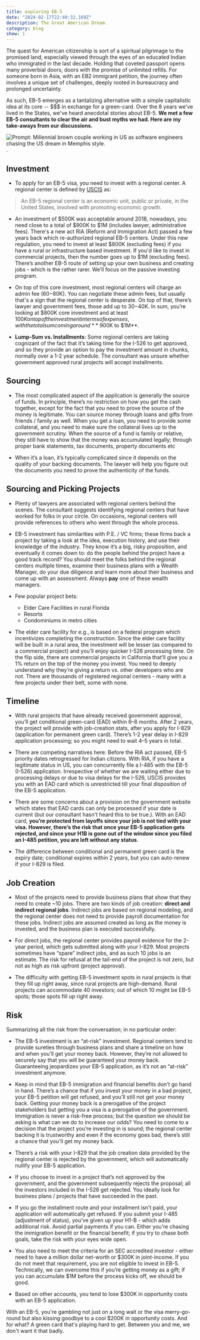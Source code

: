 ```yaml
---
title: exploring EB-5
date: "2024-02-17T22:40:32.169Z"
description: The Great American Dream.
category: blog
show: 1
---
```


The quest for American citizenship is sort of a spiritual pilgrimage to the promised land, especially viewed through the eyes of an educated Indian who immigrated in the last decade. Holding that coveted passport opens many proverbial doors, doors with the promise of unlimited refills. For someone born in Asia, with an EB2 immigrant petition, the journey often involves a unique set of challenges, deeply rooted in bureaucracy and prolonged uncertainty. 

As such, EB-5 emerges as a tantalizing alternative with a simple capitalistic idea at its core -- $$$ in exchange for a green-card. Over the 8 years we've lived in the States, we've heard anecdotal stories about EB-5. **We met a few EB-5 consultants to clear the air and bust myths we had. Here are my take-aways from our discussions.**

![Prompt: Millennial brown couple working in US as software engineers chasing the US dream in Memphis style.](./eb5.webp).

## Investment

- To apply for an EB-5 visa, you need to invest with a regional center. A regional center is defined by [USCIS](https://www.uscis.gov/working-in-the-united-states/permanent-workers/employment-based-immigration-fifth-preference-eb-5/eb-5-immigrant-investor-regional-centers/approved-eb-5-immigrant-investor-regional-centers) as:

> An EB-5 regional center is an economic unit, public or private, in the United States, involved with promoting economic growth. 

- An investment of $500K was acceptable around 2018, nowadays, you need close to a total of $900K to $1M (includes lawyer, administrative fees). There's a new act RIA (Reform and Immigration Act) passed a few years back which re-authorized regional EB-5 centers. Under this new regulation, you need to invest at least $800K (excluding fees) if you have a rural or infrastructure based investment. If you'd like to invest in commercial projects, then the number goes up to $1M (excluding fees). There’s another EB-5 route of setting up your own business and creating jobs - which is the rather rarer. We’ll focus on the passive investing program.

- On top of this core investment, most regional centers will charge an admin fee ($60-$80K). You can negotiate these admin fees, but usually that's a sign that the regional center is desperate. On top of that, there’s lawyer and government fees, those add up to $30-$40K. In sum, you’re looking at $800K core investment and at least $100K on top of the investment in terms of expenses, with the total sum coming around **~$900K to $1M**.

- **Lump-Sum vs. Installments**: Some regional centers are taking cognizant of the fact that it’s taking time for the I-526 to get approved, and so they provide an option to pay the investment amount in chunks, normally over a 1-2 year schedule. The consultant was unsure whether government approved rural projects will accept installments. 

## Sourcing

- The most complicated aspect of the application is generally the source of funds. In principle, there’s no restriction on how you get the cash together, except for the fact that you need to prove the source of the money is legitimate. You can source money through loans and gifts from friends / family as well. When you get a loan, you need to provide some collateral, and you need to make sure the collateral lives up to the government scrutiny. When the source of a fund is family or relative, they still have to show that the money was accumulated legally; through proper bank statements, tax documents, property documents etc

- When it’s a loan, it’s typically complicated since it depends on the quality of your backing documents. The lawyer will help you figure out the documents you need to prove the authenticity of the funds. 

## Sourcing and Picking Projects

- Plenty of lawyers are associated with regional centers behind the scenes. The consultant suggests identifying regional centers that have worked for folks in your circle. On occasions, regional centers will provide references to others who went through the whole process. 

- EB-5 investment has similarities with P.E. / VC firms; these firms back a project by taking a look at the idea, execution history, and use their knowledge of the industry. They know it’s a big, risky proposition, and eventually it comes down to: do the people behind the project have a good track record? You should meet the folks behind the regional centers multiple times, examine their business plans with a Wealth Manager, do your due diligence and learn more about their business and come up with an assessment. Always **pay** one of these wealth managers. 

- Few popular project bets:
    - Elder Care Facilities in rural Florida
    - Resorts 
    - Condominiums in metro cities

- The elder care facility for e.g., is based on a federal program which incentivizes completing the construction. Since the elder care facility will be built in a rural area, the investment will be lesser (as compared to a commercial project) and you’ll enjoy quicker I-526 processing time. On the flip side, there are commercial projects in California that’ll give you a 1% return on the top of the money you invest. You need to deeply understand why they’re giving a return vs. other developers who are not. There are thousands of registered regional centers - many with a few projects under their belt, some with none.

## Timeline

- With rural projects that have already received government approval, you’ll get conditional green-card (EAD) within 6–8 months. After 2 years, the project will provide with job-creation stats, after you apply for I-829 (application for permanent green card). There’s 1-2 year delay in I-829 application processing; so you might need to wait 4–5 years in total.

- There are competing narratives here: Before the RIA act passed, EB-5 priority dates retrogressed for Indian citizens. With RIA, if you have a legitimate status in US, you can concurrently file a I-485 with the EB-5 (I-526) application. Irrespective of whether we are waiting either due to processing delays or due to visa delays for the I-526, USCIS provides you with an EAD card which is unrestricted till your final disposition of the EB-5 application. 

- There are some concerns about a provision on the government website which states that EAD cards can only be processed if your date is current (but our consultant hasn't heard this to be true.). With an EAD card, **you’re protected from layoffs since your job is not tied with your visa. However, there’s the risk that once your EB-5 application gets rejected, and since your H1B is gone out of the window since you filed an I-485 petition, you are left without any status**. 

- The difference between conditional and permanent green card is the expiry date; conditional expires within 2 years, but you can auto-renew if your I-829 is filed.

## Job Creation

- Most of the projects need to provide business plans that show that they need to create ~10 jobs. There are two kinds of job creation: **direct and indirect regional jobs**. Indirect jobs are based on regional modeling, and the regional center does not need to provide payroll documentation for these jobs. Indirect jobs are assumed created as long as the money is invested, and the business plan is executed successfully. 

- For direct jobs, the regional center provides payroll evidence for the 2-year period, which gets submitted along with your I-829. Most projects sometimes have “spare” indirect jobs, and as such 10 jobs is an estimate. The risk for refusal at the tail-end of the project is not zero, but not as high as risk upfront (project approval). 

- The difficulty with getting EB-5 investment spots in rural projects is that they fill up right away, since rural projects are high-demand. Rural projects can accommodate 40 investors; out of which 10 might be EB-5 spots; those spots fill up right away.

## Risk

Summarizing all the risk from the conversation; in no particular order:

- The EB-5 investment is an “at-risk” investment. Regional centers tend to provide sureties through business plans and share a timeline on how and when you’ll get your money back. However, they’re not allowed to securely say that you will be guaranteed your money back. Guaranteeing jeopardizes your EB-5 application, as it’s not an “at-risk” investment anymore. 

- Keep in mind that EB-5 immigration and financial benefits don’t go hand in hand. There’s a chance that if you invest your money in a bad project, your EB-5 petition will get refused, and you’ll still not get your money back. Getting your money back is a prerogative of the project stakeholders but getting you a visa is a prerogative of the government. Immigration is never a risk-free process; but the question we should be asking is what can we do to increase our odds? You need to come to a decision that the project you’re investing in is sound; the regional center backing it is trustworthy and even if the economy goes bad, there’s still a chance that you'll get my money back. 

- There’s a risk with your I-829 that the job creation data provided by the regional center is rejected by the government, which will automatically nullify your EB-5 application.

- If you choose to invest in a project that’s not approved by the government, and the government subsequently rejects the proposal; all the investors included in the I-526 get rejected. You ideally look for business plans / projects that have succeeded in the past. 

- If you go the installment route and your installment isn't paid, your application will automatically get refused. If you submit your I-485 (adjustment of status), you’ve given up your H1-B - which adds additional risk. Avoid partial payments if you can. Either you're chasing the immigration benefit or the financial benefit; if you try to chase both goals, take the risk with your eyes wide open. 

- You also need to meet the criteria for an SEC accredited investor - either need to have a million dollar net-worth or $300K in joint-income. If you do not meet that requirement, you are not eligible to invest in EB-5. Technically, we can overcome this if you’re getting money as a gift; if you can accumulate $1M before the process kicks off, we should be good. 

- Based on other accounts, you tend to lose $300K in opportunity costs with an EB-5 application.

With an EB-5, you're gambling not just on a long wait or the visa merry-go-round but also kissing goodbye to a cool $200K in opportunity costs. And for what? A green card that's playing hard to get. Between you and me, we don't want it that badly.

